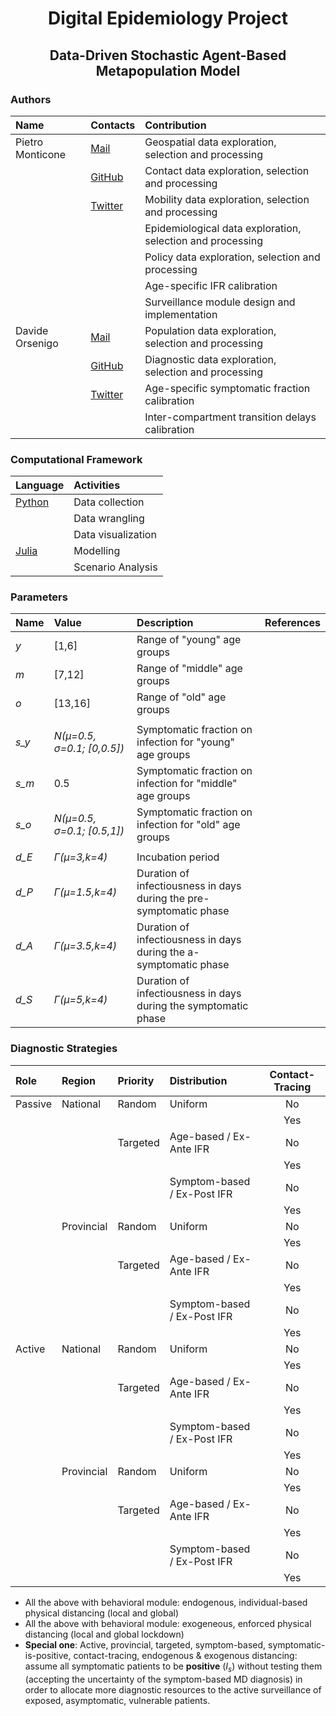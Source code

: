 <!-- Title -->
<h1 align="center">
  Digital Epidemiology Project
</h1>

<!-- Subtitle -->
<h2 align="center">
   Data-Driven Stochastic Agent-Based Metapopulation Model
</h2>

### Authors

| Name | Contacts | Contribution | 
| :---- | :---- | :---- |
| Pietro Monticone | [Mail](pietro.monticone@edu.unito.it) | Geospatial data exploration, selection and processing | 
|  | [GitHub](https://github.com/pitmonticone) | Contact data exploration, selection and processing | 
|  | [Twitter](https://twitter.com/PietroMonticone) | Mobility data exploration, selection and processing | 
|  |  | Epidemiological data exploration, selection and processing | 
|  |  | Policy data exploration, selection and processing | 
|  |  | Age-specific IFR calibration |
|  |  | Surveillance module design and implementation |
| Davide Orsenigo | [Mail](davide.orsenigo@edu.unito.it) | Population data exploration, selection and processing | 
|  | [GitHub](https://github.com/daorse) | Diagnostic data exploration, selection and processing | 
|  | [Twitter](https://twitter.com/DavideOrsenigo) | Age-specific symptomatic fraction calibration | 
|  |  | Inter-compartment transition delays calibration |

### Computational Framework

| Language  | Activities |
| :---- | :---- |
| [Python](https://www.python.org/) | Data collection | 
| | Data wrangling | 
|  | Data visualization | 
| [Julia](https://julialang.org) | Modelling | 
|  | Scenario Analysis | 

### Parameters

| Name | Value | Description | References | 
| :---- | :---- | :---- | :---- | 
| *y* | [1,6] | Range of "young" age groups |  | 
| *m*  | [7,12] | Range of "middle" age groups |  | 
| *o*  | [13,16] | Range of "old" age groups |  | 
|  |  |  |  | 
| *s_y* | *N(μ=0.5, σ=0.1; [0,0.5])* | Symptomatic fraction on infection for "young" age groups|  
| *s_m* | 0.5 | Symptomatic fraction on infection  for "middle" age groups|  | 
| *s_o* | *N(μ=0.5, σ=0.1; [0.5,1])* | Symptomatic fraction on infection for "old" age groups |  |
|  |  |  |  |
| *d_E* | *Γ(μ=3,k=4)* | Incubation period |  |
| *d_P* | *Γ(μ=1.5,k=4)* | Duration of infectiousness in days during the pre-symptomatic phase |  |
| *d_A* | *Γ(μ=3.5,k=4)* | Duration of infectiousness in days during the a-symptomatic phase |  |
| *d_S* | *Γ(μ=5,k=4)* | Duration of infectiousness in days during the symptomatic phase |  |

### Diagnostic Strategies

| Role | Region | Priority | Distribution | Contact-Tracing | 
| :---- | :---- | :---- | :---- | :----: |
| Passive | National | Random | Uniform | No |
|  |  |  |  | Yes |
|  |  | Targeted | Age-based / Ex-Ante IFR | No |
|  |  |  | | Yes |
|  |  |  | Symptom-based / Ex-Post IFR | No |
|  |  |  | | Yes |
|  | Provincial | Random | Uniform | No |
|  |  |  |  | Yes |
|  |  | Targeted | Age-based / Ex-Ante IFR | No |
|  |  |  | | Yes |
|  |  |  | Symptom-based / Ex-Post IFR | No |
|  |  |  | | Yes |
| Active | National | Random | Uniform | No |
|  |  |  |  | Yes |
|  |  | Targeted | Age-based / Ex-Ante IFR | No |
|  |  |  | | Yes |
|  |  |  | Symptom-based / Ex-Post IFR | No |
|  |  |  | | Yes |
|  | Provincial | Random | Uniform | No |
|  |  |  |  | Yes |
|  |  | Targeted | Age-based / Ex-Ante IFR | No |
|  |  |  | | Yes |
|  |  |  | Symptom-based / Ex-Post IFR | No |
|  |  |  | | Yes |

* All the above with behavioral module: endogenous, individual-based physical distancing (local and global)
* All the above with behavioral module: exogeneous, enforced physical distancing (local and global lockdown)
* **Special one**: Active, provincial, targeted, symptom-based, symptomatic-is-positive, contact-tracing, endogenous & exogenous distancing: assume all symptomatic patients to be **positive** ($I_s$) without testing them (accepting the uncertainty of the symptom-based MD diagnosis) in order to allocate more diagnostic resources to the active surveillance of exposed, asymptomatic, vulnerable patients.
